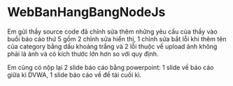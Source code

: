 # WebBanHangBangNodeJs
Em gửi thầy source code đã chỉnh sửa thêm những yêu cầu của thầy vào buổi báo cáo thứ 5 gồm 2 chỉnh sửa hiển thị, 1 chỉnh sửa bắt lỗi khi thêm tên của category bằng dấu khoảng trắng và 2 lỗi thuộc về upload ảnh không phải là ảnh và có kích thước lớn hơn so với quy định.

Em cũng có nộp lại 2 slide báo cáo bằng powerpoint: 1 slide về báo cáo giữa kì DVWA, 1 slide báo cáo về đề tài cuối kì. 
